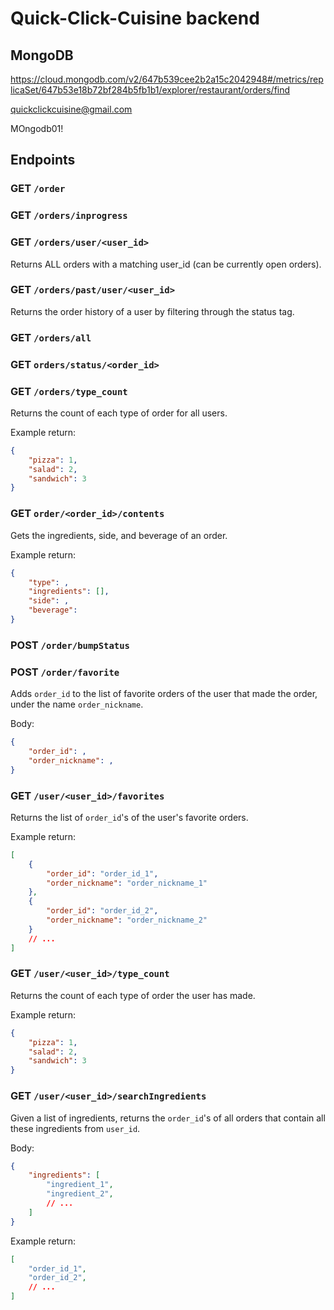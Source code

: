 # Quick-Click-Cuisine backend

## MongoDB

https://cloud.mongodb.com/v2/647b539cee2b2a15c2042948#/metrics/replicaSet/647b53e18b72bf284b5fb1b1/explorer/restaurant/orders/find

quickclickcuisine@gmail.com

MOngodb01!

## Endpoints

### GET `/order`

### GET `/orders/inprogress`

### GET `/orders/user/<user_id>`

Returns ALL orders with a matching user_id (can be currently open orders).

### GET `/orders/past/user/<user_id>`

Returns the order history of a user by filtering through the status tag.

### GET `/orders/all`

### GET `orders/status/<order_id>`

### GET `/orders/type_count`

Returns the count of each type of order for all users.

Example return:
```json
{
    "pizza": 1,
    "salad": 2,
    "sandwich": 3
}
```

### GET `order/<order_id>/contents`

Gets the ingredients, side, and beverage of an order.

Example return:
```json
{
    "type": ,
    "ingredients": [],
    "side": ,
    "beverage": 
}
```

### POST `/order/bumpStatus`

### POST `/order/favorite`

Adds `order_id` to the list of favorite orders of the user that made the order, under the name `order_nickname`.

Body:
```json
{
    "order_id": ,
    "order_nickname": ,
}
```

### GET `/user/<user_id>/favorites`

Returns the list of `order_id`'s of the user's favorite orders.

Example return:
```json
[
    {
        "order_id": "order_id_1",
        "order_nickname": "order_nickname_1"
    },
    {
        "order_id": "order_id_2",
        "order_nickname": "order_nickname_2"
    }
    // ...
]
```

### GET `/user/<user_id>/type_count`

Returns the count of each type of order the user has made.

Example return:
```json
{
    "pizza": 1,
    "salad": 2,
    "sandwich": 3 
}
```

### GET `/user/<user_id>/searchIngredients`

Given a list of ingredients, returns the `order_id`'s of all orders that contain all these ingredients from `user_id`.

Body:
```json
{
    "ingredients": [
        "ingredient_1",
        "ingredient_2",
        // ...
    ]
}
```

Example return:
```json
[
    "order_id_1",
    "order_id_2",
    // ...
]
```
